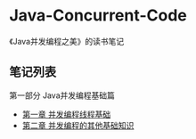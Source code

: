 # Java-Concurrent-Code
《Java并发编程之美》的读书笔记

## 笔记列表

第一部分 Java并发编程基础篇

- [第一章 并发编程线程基础](./01并发编程线程基础.md)
- [第二章 并发编程的其他基础知识](./02并发编程的其他基础知识)

